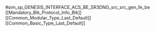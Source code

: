 #sim_sp_GENESIS_INTERFACE_ACS_BE_SR3DNG_src_src_gen_fe_be
[[Mandatory_Blk_Protocol_Info_Blk]]
[[Common_Modular_Type_Last_Default]]
[[Common_Basic_Type_Last_Default]]

